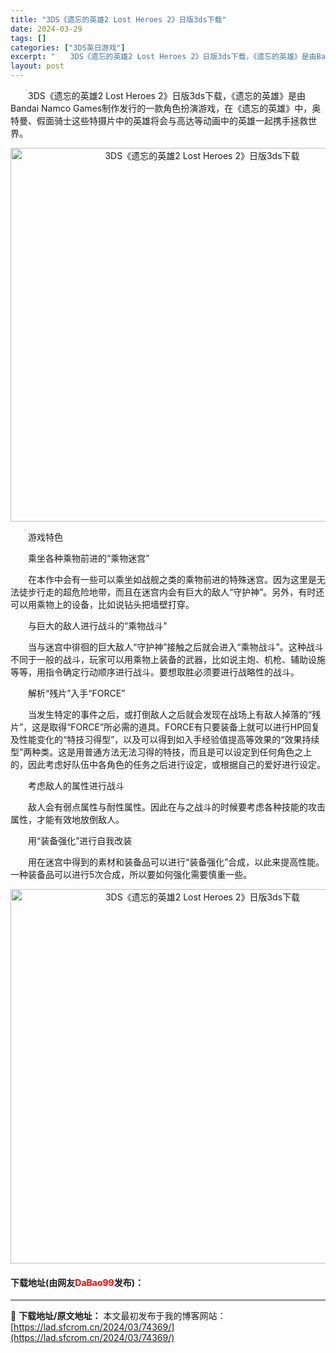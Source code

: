 ```yaml
---
title: "3DS《遗忘的英雄2 Lost Heroes 2》日版3ds下载"
date: 2024-03-29
tags: []
categories: ["3DS英日游戏"]
excerpt: "　　3DS《遗忘的英雄2 Lost Heroes 2》日版3ds下载，《遗忘的英雄》是由Bandai Namco Games制作发行的一款角色扮演游戏，在《遗忘的英雄》中，奥特曼、假面骑士这些特摄片中的英雄将会与高达等动画中的英雄一起携手拯救世界。 　　游戏特色 　　乘坐各种乘物前进的&ldquo;&hellip;"
layout: post
---
```


 <p>　　3DS《遗忘的英雄2 Lost Heroes 2》日版3ds下载，《遗忘的英雄》是由Bandai Namco Games制作发行的一款角色扮演游戏，在《遗忘的英雄》中，奥特曼、假面骑士这些特摄片中的英雄将会与高达等动画中的英雄一起携手拯救世界。</p> <p align="center"><img align="" border="0" src="https://lad.sfcrom.cn/wp-content/uploads/2024/03/20240329_66062d5e05823.png" width="598" alt="3DS《遗忘的英雄2 Lost Heroes 2》日版3ds下载" /></p> <p>　　游戏特色</p> <p>　　乘坐各种乘物前进的&ldquo;乘物迷宫&rdquo;</p> <p>　　在本作中会有一些可以乘坐如战舰之类的乘物前进的特殊迷宫。因为这里是无法徒步行走的超危险地带，而且在迷宫内会有巨大的敌人&ldquo;守护神&rdquo;。另外，有时还可以用乘物上的设备，比如说钻头把墙壁打穿。</p> <p>　　与巨大的敌人进行战斗的&ldquo;乘物战斗&rdquo;</p> <p>　　当与迷宫中徘徊的巨大敌人&ldquo;守护神&rdquo;接触之后就会进入&ldquo;乘物战斗&rdquo;。这种战斗不同于一般的战斗，玩家可以用乘物上装备的武器，比如说主炮、机枪、辅助设施等等，用指令确定行动顺序进行战斗。要想取胜必须要进行战略性的战斗。</p> <p>　　解析&ldquo;残片&rdquo;入手&ldquo;FORCE&rdquo;</p> <p>　　当发生特定的事件之后，或打倒敌人之后就会发现在战场上有敌人掉落的&ldquo;残片&rdquo;，这是取得&ldquo;FORCE&rdquo;所必需的道具。FORCE有只要装备上就可以进行HP回复及性能变化的&ldquo;特技习得型&rdquo;，以及可以得到如入手经验值提高等效果的&ldquo;效果持续型&rdquo;两种类。这是用普通方法无法习得的特技，而且是可以设定到任何角色之上的，因此考虑好队伍中各角色的任务之后进行设定，或根据自己的爱好进行设定。</p> <p>　　考虑敌人的属性进行战斗</p> <p>　　敌人会有弱点属性与耐性属性。因此在与之战斗的时候要考虑各种技能的攻击属性，才能有效地放倒敌人。</p> <p>　　用&ldquo;装备强化&rdquo;进行自我改装</p> <p>　　用在迷宫中得到的素材和装备品可以进行&ldquo;装备强化&rdquo;合成，以此来提高性能。一种装备品可以进行5次合成，所以要如何强化需要慎重一些。</p> <p align="center"><img align="" border="0" src="https://lad.sfcrom.cn/wp-content/uploads/2024/03/20240329_66062d5f3d2e2.png" width="599" alt="3DS《遗忘的英雄2 Lost Heroes 2》日版3ds下载" /></p> <p><h4>下载地址(由网友<font color="red">DaBao99</font>发布)：</h4></p> 

---
📖 **下载地址/原文地址：** 本文最初发布于我的博客网站：[https://lad.sfcrom.cn/2024/03/74369/](https://lad.sfcrom.cn/2024/03/74369/)
